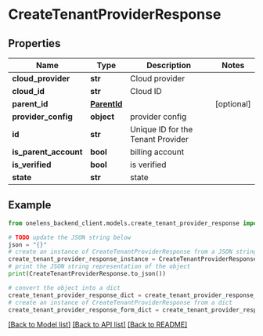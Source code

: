 # CreateTenantProviderResponse


## Properties

Name | Type | Description | Notes
------------ | ------------- | ------------- | -------------
**cloud_provider** | **str** | Cloud provider | 
**cloud_id** | **str** | Cloud ID | 
**parent_id** | [**ParentId**](ParentId.md) |  | [optional] 
**provider_config** | **object** | provider config | 
**id** | **str** | Unique ID for the Tenant Provider | 
**is_parent_account** | **bool** | billing account | 
**is_verified** | **bool** | is verified | 
**state** | **str** | state | 

## Example

```python
from onelens_backend_client.models.create_tenant_provider_response import CreateTenantProviderResponse

# TODO update the JSON string below
json = "{}"
# create an instance of CreateTenantProviderResponse from a JSON string
create_tenant_provider_response_instance = CreateTenantProviderResponse.from_json(json)
# print the JSON string representation of the object
print(CreateTenantProviderResponse.to_json())

# convert the object into a dict
create_tenant_provider_response_dict = create_tenant_provider_response_instance.to_dict()
# create an instance of CreateTenantProviderResponse from a dict
create_tenant_provider_response_form_dict = create_tenant_provider_response.from_dict(create_tenant_provider_response_dict)
```
[[Back to Model list]](../README.md#documentation-for-models) [[Back to API list]](../README.md#documentation-for-api-endpoints) [[Back to README]](../README.md)


